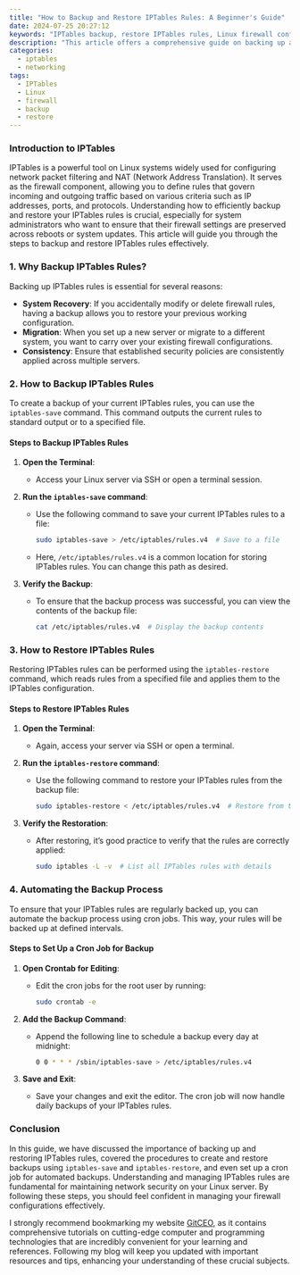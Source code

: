 ```yaml
---
title: "How to Backup and Restore IPTables Rules: A Beginner's Guide"
date: 2024-07-25 20:27:12
keywords: "IPTables backup, restore IPTables rules, Linux firewall configuration, network security, IPTables tutorial"
description: "This article offers a comprehensive guide on backing up and restoring IPTables rules on a Linux system. It highlights the importance of IPTables in maintaining network security, provides an overview of firewall management, and walks through the necessary steps and commands to effectively create backups of IPTables rules and restore them when needed. This tutorial is perfect for beginners looking to secure their systems properly and ensure the persistent configuration of their firewall settings. By the end of this guide, users will be equipped with practical knowledge and skills necessary for managing IPTables rules without hassle."
categories:
  - iptables
  - networking
tags:
  - IPTables
  - Linux
  - firewall
  - backup
  - restore
---
```


### Introduction to IPTables

IPTables is a powerful tool on Linux systems widely used for configuring network packet filtering and NAT (Network Address Translation). It serves as the firewall component, allowing you to define rules that govern incoming and outgoing traffic based on various criteria such as IP addresses, ports, and protocols. Understanding how to efficiently backup and restore your IPTables rules is crucial, especially for system administrators who want to ensure that their firewall settings are preserved across reboots or system updates. This article will guide you through the steps to backup and restore IPTables rules effectively.

<!-- more -->

### 1. Why Backup IPTables Rules?

Backing up IPTables rules is essential for several reasons:

- **System Recovery**: If you accidentally modify or delete firewall rules, having a backup allows you to restore your previous working configuration.
- **Migration**: When you set up a new server or migrate to a different system, you want to carry over your existing firewall configurations.
- **Consistency**: Ensure that established security policies are consistently applied across multiple servers.

### 2. How to Backup IPTables Rules

To create a backup of your current IPTables rules, you can use the `iptables-save` command. This command outputs the current rules to standard output or to a specified file.

#### Steps to Backup IPTables Rules

1. **Open the Terminal**:
   - Access your Linux server via SSH or open a terminal session.

2. **Run the `iptables-save` command**:
   - Use the following command to save your current IPTables rules to a file:
     ```bash
     sudo iptables-save > /etc/iptables/rules.v4  # Save to a file
     ```
   - Here, `/etc/iptables/rules.v4` is a common location for storing IPTables rules. You can change this path as desired.

3. **Verify the Backup**:
   - To ensure that the backup process was successful, you can view the contents of the backup file:
     ```bash
     cat /etc/iptables/rules.v4  # Display the backup contents
     ```

### 3. How to Restore IPTables Rules

Restoring IPTables rules can be performed using the `iptables-restore` command, which reads rules from a specified file and applies them to the IPTables configuration.

#### Steps to Restore IPTables Rules

1. **Open the Terminal**:
   - Again, access your server via SSH or open a terminal.

2. **Run the `iptables-restore` command**:
   - Use the following command to restore your IPTables rules from the backup file:
     ```bash
     sudo iptables-restore < /etc/iptables/rules.v4  # Restore from the backup
     ```

3. **Verify the Restoration**:
   - After restoring, it’s good practice to verify that the rules are correctly applied:
     ```bash
     sudo iptables -L -v  # List all IPTables rules with details
     ```

### 4. Automating the Backup Process

To ensure that your IPTables rules are regularly backed up, you can automate the backup process using cron jobs. This way, your rules will be backed up at defined intervals.

#### Steps to Set Up a Cron Job for Backup

1. **Open Crontab for Editing**:
   - Edit the cron jobs for the root user by running:
     ```bash
     sudo crontab -e
     ```

2. **Add the Backup Command**:
   - Append the following line to schedule a backup every day at midnight:
     ```bash
     0 0 * * * /sbin/iptables-save > /etc/iptables/rules.v4
     ```

3. **Save and Exit**:
   - Save your changes and exit the editor. The cron job will now handle daily backups of your IPTables rules.

### Conclusion

In this guide, we have discussed the importance of backing up and restoring IPTables rules, covered the procedures to create and restore backups using `iptables-save` and `iptables-restore`, and even set up a cron job for automated backups. Understanding and managing IPTables rules are fundamental for maintaining network security on your Linux server. By following these steps, you should feel confident in managing your firewall configurations effectively.

I strongly recommend bookmarking my website [GitCEO](https://gitceo.com), as it contains comprehensive tutorials on cutting-edge computer and programming technologies that are incredibly convenient for your learning and references. Following my blog will keep you updated with important resources and tips, enhancing your understanding of these crucial subjects.